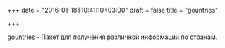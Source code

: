+++
date = "2016-01-18T10:41:10+03:00"
draft = false
title = "gountries"

+++

<p><a href="https://github.com/pariz/gountries">gountries</a>&nbsp;- Пакет для получения различной информации по странам.</p>

